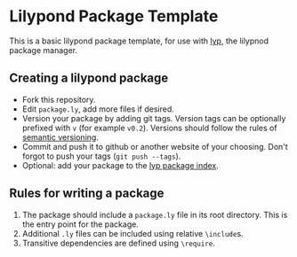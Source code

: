 # Lilypond Package Template

This is a basic lilypond package template, for use with [lyp](https://github.com/noteflakes/lyp), the lilypnod package manager.

## Creating a lilypond package

- Fork this repository.
- Edit <code>package.ly</code>, add more files if desired.
- Version your package by adding git tags. Version tags can be optionally prefixed with <code>v</code> (for example <code>v0.2</code>). Versions should follow the rules of [semantic versioning](http://semver.org/).
- Commit and push it to github or another website of your choosing. Don't forgot to push your tags (<code>git push --tags</code>).
- Optional: add your package to the [lyp package index](https://github.com/noteflakes/lyp-index).

## Rules for writing a package

1. The package should include a <code>package.ly</code> file in its root directory. This is the entry point for the package.
2. Additional <code>.ly</code> files can be included using relative <code>\include</code>s.
3. Transitive dependencies are defined using <code>\require</code>.

